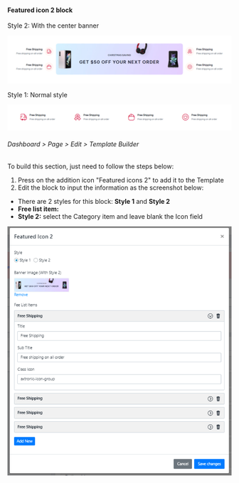 #### Featured icon 2 block

Style 2: With the center banner

![](/assets/images/ax-featured-icon/52740b1addb2ba4cc89f0ab595b29205.png)

Style 1: Normal style

![](/assets/images/ax-featured-icon/bb11aa2d298c27052b41abf54106a19c.png)

###### Dashboard &gt; Page &gt; Edit &gt; Template Builder 

 To build this section, just need to follow the steps below:

1. Press on the addition icon "Featured icons 2" to add it to the Template
2. Edit the block to input the information as the screenshot below:
 
- There are 2 styles for this block: **Style 1** and **Style 2**
- **Free list item:**
- **Style 2:** select the Category item and leave blank the Icon field
 
![](/assets/images/ax-featured-icon/bc3cee07d2b6d4f28b9167d10bdd21ed.png)